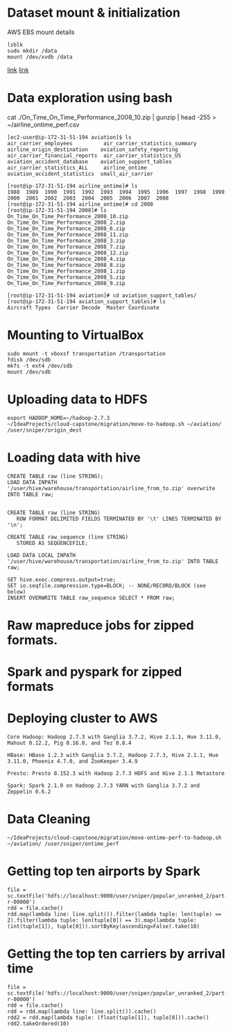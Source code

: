 # Dataset mount & initialization
AWS EBS mount details
```
lsblk
sudo mkdir /data
mount /dev/xvdb /data
```
[link](http://docs.aws.amazon.com/AWSEC2/latest/UserGuide/ebs-attaching-volume.html)
[link](http://docs.aws.amazon.com/AWSEC2/latest/UserGuide/ebs-using-volumes.html)

# Data exploration using bash
cat ./On_Time_On_Time_Performance_2008_10.zip | gunzip | head -255 > ~/airline_ontime_perf.csv

```
[ec2-user@ip-172-31-51-194 aviation]$ ls
air_carrier_employees          air_carrier_statistics_summary  airline_origin_destination    aviation_safety_reporting
air_carrier_financial_reports  air_carrier_statistics_US       aviation_accident_database    aviation_support_tables
air_carrier_statistics_ALL     airline_ontime                  aviation_accident_statistics  small_air_carrier
```

```
[root@ip-172-31-51-194 airline_ontime]# ls
1988  1989  1990  1991  1992  1993  1994  1995  1996  1997  1998  1999  2000  2001  2002  2003  2004  2005  2006  2007  2008
[root@ip-172-31-51-194 airline_ontime]# cd 2008
[root@ip-172-31-51-194 2008]# ls
On_Time_On_Time_Performance_2008_10.zip  On_Time_On_Time_Performance_2008_2.zip  On_Time_On_Time_Performance_2008_6.zip
On_Time_On_Time_Performance_2008_11.zip  On_Time_On_Time_Performance_2008_3.zip  On_Time_On_Time_Performance_2008_7.zip
On_Time_On_Time_Performance_2008_12.zip  On_Time_On_Time_Performance_2008_4.zip  On_Time_On_Time_Performance_2008_8.zip
On_Time_On_Time_Performance_2008_1.zip   On_Time_On_Time_Performance_2008_5.zip  On_Time_On_Time_Performance_2008_9.zip
```

```
[root@ip-172-31-51-194 aviation]# cd aviation_support_tables/
[root@ip-172-31-51-194 aviation_support_tables]# ls
Aircraft Types  Carrier Decode  Master Coordinate
```

# Mounting to VirtualBox
```
sudo mount -t vboxsf transportation /transportation
fdisk /dev/sdb
mkfs -t ext4 /dev/sdb
mount /dev/sdb
```

# Uploading data to HDFS
```
export HADOOP_HOME=~/hadoop-2.7.3
~/IdeaProjects/cloud-capstone/migration/move-to-hadoop.sh ~/aviation/ /user/sniper/origin_dest
```

# Loading data with hive
```
CREATE TABLE raw (line STRING);
LOAD DATA INPATH '/user/hive/warehouse/transportation/airline_from_to.zip' overwrite INTO TABLE raw;


CREATE TABLE raw (line STRING)
   ROW FORMAT DELIMITED FIELDS TERMINATED BY '\t' LINES TERMINATED BY '\n';

CREATE TABLE raw_sequence (line STRING)
   STORED AS SEQUENCEFILE;

LOAD DATA LOCAL INPATH '/user/hive/warehouse/transportation/airline_from_to.zip' INTO TABLE raw;

SET hive.exec.compress.output=true;
SET io.seqfile.compression.type=BLOCK; -- NONE/RECORD/BLOCK (see below)
INSERT OVERWRITE TABLE raw_sequence SELECT * FROM raw;

```

# Raw mapreduce jobs for zipped formats.


# Spark and pyspark for zipped formats


# Deploying cluster to AWS
```
Core Hadoop: Hadoop 2.7.3 with Ganglia 3.7.2, Hive 2.1.1, Hue 3.11.0, Mahout 0.12.2, Pig 0.16.0, and Tez 0.8.4

HBase: HBase 1.2.3 with Ganglia 3.7.2, Hadoop 2.7.3, Hive 2.1.1, Hue 3.11.0, Phoenix 4.7.0, and ZooKeeper 3.4.9

Presto: Presto 0.152.3 with Hadoop 2.7.3 HDFS and Hive 2.1.1 Metastore

Spark: Spark 2.1.0 on Hadoop 2.7.3 YARN with Ganglia 3.7.2 and Zeppelin 0.6.2
```
# Data Cleaning
```
~/IdeaProjects/cloud-capstone/migration/move-ontime-perf-to-hadoop.sh ~/aviation/ /user/sniper/ontime_perf
```

# Getting top ten airports by Spark
```
file = sc.textFile('hdfs://localhost:9000/user/sniper/popular_unranked_2/part-r-00000')
rdd = file.cache()
rdd.map(lambda line: line.split()).filter(lambda tuple: len(tuple) == 2).filter(lambda tuple: len(tuple[0]) == 3).map(lambda tuple: (int(tuple[1]), tuple[0])).sortByKey(ascending=False).take(10)
```

# Getting the top ten carriers by arrival time
```
file = sc.textFile('hdfs://localhost:9000/user/sniper/popular_unranked_2/part-r-00000')
rdd = file.cache()
rdd = rdd.map(lambda line: line.split()).cache()
rdd2 = rdd.map(lambda tuple: (float(tuple[1]), tuple[0])).cache()
rdd2.takeOrdered(10)
```
